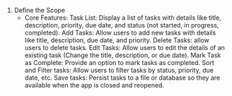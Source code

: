 1. Define the Scope
	- Core Features: 
Task List: Display a list of tasks with details like title, description, priority, due date, and status (not started, in progress, completed).
Add Tasks: Allow users to add new tasks with details like title, description, due date, and priority.
Delete Tasks: allow users to delete tasks. 
Edit Tasks: Allow users to edit the details of an existing task (Change the title, description, or due date).
Mark Task as Complete: Provide an option to mark tasks as completed.
Sort and Filter tasks: Allow users to filter tasks by status, priority, due date, etc.
Save tasks: Persist tasks to a file or database so they are available when the app is closed and reopened.		




